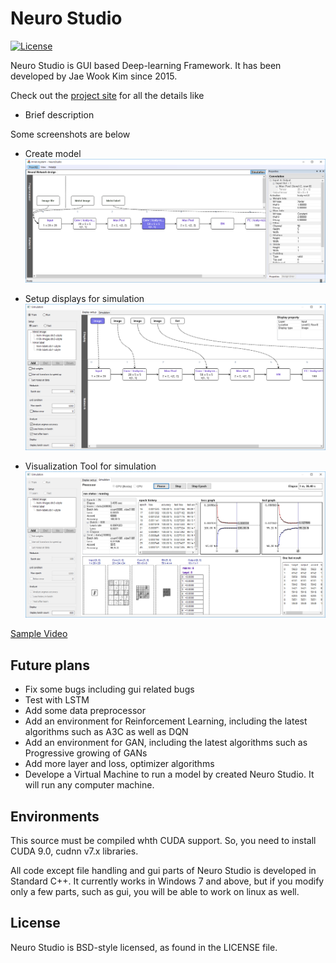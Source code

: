 # Neuro Studio
[![License](https://img.shields.io/badge/license-BSD-blue.svg)](LICENSE)

Neuro Studio is GUI based Deep-learning Framework. It has been developed by Jae Wook Kim since 2015.

Check out the [project site](http://www.ainhuman.com) for all the details like
- Brief description

Some screenshots are below
- Create model
![](docs/img/NeuroStudio-create_model.png)

- Setup displays for simulation
![](docs/img/NeuroStudio-setup_sim.png)

- Visualization Tool for simulation
![](docs/img/NeuroStudio-simulating.png)

[Sample Video](https://www.youtube.com/watch?v=WvbD-ejz2NI)

## Future plans
- Fix some bugs including gui related bugs
- Test with LSTM
- Add some data preprocessor
- Add an environment for Reinforcement Learning, including the latest algorithms such as A3C as well as DQN
- Add an environment for GAN, including the latest algorithms such as Progressive growing of GANs
- Add more layer and loss, optimizer algorithms
- Develope a Virtual Machine to run a model by created Neuro Studio. It will run any computer machine.

## Environments
This source must be compiled whth CUDA support.
So, you need to install CUDA 9.0, cudnn v7.x libraries.

All code except file handling and gui parts of Neuro Studio is developed in Standard C++.
It currently works in Windows 7 and above, but if you modify only a few parts, such as gui, you will be able to work on linux as well.

## License
Neuro Studio is BSD-style licensed, as found in the LICENSE file.
